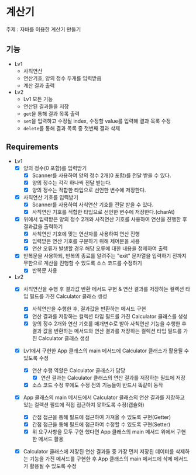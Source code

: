 # 계산기

주제 : 자바를 이용한 계산기 만들기

## 기능
- Lv1
  - 사칙연산
  - 연산기호, 양의 정수 두개를 입력받음
  - 계산 결과 출력
- Lv2
  - Lv1 모든 기능
  - 연산된 결과들을 저장
  - `get`을 통해 결과 목록 출력
  - `set`을 입력하고 수정될 index, 수정할 value를 입력해 결과 목록 수정
  - `delete`를 통해 결과 목록 중 첫번째 결과 삭제

## Requirements
- Lv1
  - [x] 양의 정수(0 포함)를 입력받기
    - [x] Scanner를 사용하여 양의 정수 2개(0 포함)를 전달 받을 수 있다.
    - [x] 양의 정수는 각각 하나씩 전달 받는다.
    - [x] 양의 정수는 적합한 타입으로 선언한 변수에 저장한다.
  - [x] 사칙연산 기호를 입력받기
    - [x] Scanner를 사용하여 사칙연산 기호를 전달 받을 수 있다.
    - [x] 사칙연산 기호를 적합한 타입으로 선언한 변수에 저장한다.(charAt)
  - [x] 위에서 입력받은 양의 정수 2개와 사칙연산 기호를 사용하여 연산을 진행한 후 결과값을 출력하기
    - [x] 사칙연산 기호에 맞는 연산자를 사용하여 연산 진행
    - [x] 입력받은 연산 기호를 구분하기 위해 제어문을 사용
    - [x] 연산 오류가 발생할 경우 해당 오류에 대한 내용을 정제하여 출력
  - [x] 반복문을 사용하되, 반복의 종료를 알려주는 "exit" 문자열을 입력하기 전까지 무한으로 계산을 진행할 수 있도록 소스 코드를 수정하기
    - [x] 반복문 사용
- Lv2
  - [x] 사칙연산을 수행 후 결과값 반환 메서드 구현 & 연산 결과를 저장하는 컬렉션 타입 필드를 가진 Calculator 클래스 생성
    - [x] 사칙연산을 수행한 후, 결과값을 반환하는 메서드 구현
    - [x] 연산 결과를 저장하는 컬렉션 타입 필드를 가진 Calculator 클래스를 생성
    - [x] 양의 정수 2개와 연산 기호를 매개변수로 받아 사칙연산 기능을 수행한 후 결과 값을 반환하는 메서드와 연산 결과를 저장하는 컬렉션 타입 필드를 가진 Calculator 클래스 생성
  - [x] Lv1에서 구현한 App 클래스의 main 메서드에 Calculator 클래스가 활용될 수 있도록 수정
    - [x] 연산 수행 역할은 Calculator 클래스가 담당
      - [x] 연산 결과는 Calculator 클래스의 연산 결과를 저장하는 필드에 저장
    - [x] 소스 코드 수정 후에도 수정 전의 기능들이 반드시 똑같이 동작
  - [x] App 클래스의 main 메서드에서 Calculator 클래스의 연산 결과를 저장하고 있는 컬렉션 필드에 직접 접근하지 못하도록 수정(캡슐화)
    - [x] 간접 접근을 통해 필드에 접근하여 가져올 수 있도록 구현(Getter)
    - [x] 간접 접근을 통해 필드에 접근하여 수정할 수 있도록 구현(Setter)
    - [x] 위 요구사항을 모두 구현 했다면 App 클래스의 main 메서드 위에서 구현한 메서드 활용
  - [x] Calculator 클래스에 저장된 연산 결과들 중 가장 먼저 저장된 데이터를 삭제하는 기능을 가진 메서드를 구현한 후 App 클래스의 main 메서드에 삭제 메서드가 활용될 수 있도록 수정

